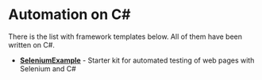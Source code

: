 # Automation on C#

There is the list with framework templates below. All of them have been written on C#. 

- [**SeleniumExample**](https://github.com/alexandervantrijffel/SeleniumExample) - Starter kit for automated testing of web pages with Selenium and C# 
